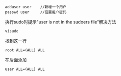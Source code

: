 ```shell
adduser user    //新增一个用户
passwd user     //设置用户密码
```
执行sudo时提示"user is not in the sudoers file"解决方法
```shell
visudo
```
找到这一行
```
root ALL=(ALL) ALL
```
在后面添加
```
user ALL=(ALL) ALL
```